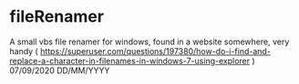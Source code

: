 # fileRenamer

A small vbs file renamer for windows, found in a website somewhere, very handy
( https://superuser.com/questions/197380/how-do-i-find-and-replace-a-character-in-filenames-in-windows-7-using-explorer ) 07/09/2020 DD/MM/YYYY
